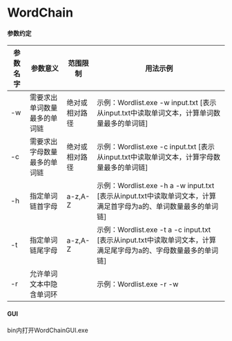 # WordChain


#### 参数约定


参数名字|	参数意义|	范围限制|	用法示例
-----|--|--|--|
-w|	需要求出单词数量最多的单词链|	绝对或相对路径|	示例：Wordlist.exe -w input.txt [表示从input.txt中读取单词文本，计算单词数量最多的单词链]
-c|	需要求出字母数量最多的单词链|	绝对或相对路径|	示例：Wordlist.exe -c input.txt [表示从input.txt中读取单词文本，计算字母数量最多的单词链]
-h|	指定单词链首字母|	a-z,A-Z	|示例：Wordlist.exe -h a -w input.txt [表示从input.txt中读取单词文本，计算满足首字母为a的、单词数量最多的单词链]
-t|	指定单词链尾字母|	a-z,A-Z	|示例：Wordlist.exe -t a -c input.txt [表示从input.txt中读取单词文本，计算满足尾字母为a的、字母数量最多的单词链]
-r|	允许单词文本中隐含单词环|	|	示例：Wordlist.exe -r -w| input.txt [表示从input.txt中读取单词文本，计算单词数量最多的单词链，即使单词文本中隐含单词环也需要求解]



#### GUI

bin内打开WordChainGUI.exe
